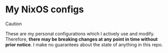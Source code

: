# My NixOS configs

> [!CAUTION]
> These are my personal configurations which I actively use and modify. Therefore, **there may be breaking changes at any point in time without prior notice**.
> I make no guarantees about the state of anything in this repo.
